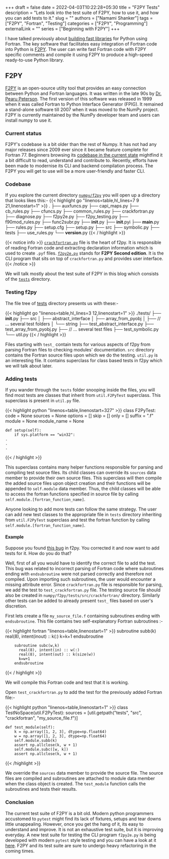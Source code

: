 +++ 
draft = false
date = 2022-04-03T10:22:28+05:30
title = "F2PY Tests"
description = "Lets look into the test suite of F2PY, how to use it, and how you can add tests to it."
slug = ""
authors = ["Namami Shanker"]
tags = ["F2PY", "Fortran", "Testing"]
categories = ["F2PY", "Programming"]
externalLink = ""
series = ["Beginning with F2PY"]
+++

I have talked previously about [building fast libraries](https://namamishanker.github.io/posts/scipy_fortran_f2py/) for Python using Fortran. The key software that facilitates easy integration of Fortran code into Python is [F2PY](https://numpy.org/doc/stable/f2py/). The user can write fast Fortran code with F2PY specific comments and compile it using F2PY to produce a high-speed ready-to-use Python library.

## F2PY

[F2PY](https://numpy.org/doc/stable/f2py/) is an open-source utilty tool that provides an easy connection between Python and Fortran languages. It was written in the late 90s by [Dr. Pearu Peterson](https://github.com/pearu). The first version of this software was released in 1999 when it was called Fortran to Python Interface Generator (FPIG). It remained a stand-alone software till 2007 when it was moved to the NumPy project. F2PY is currently maintained by the NumPy developer team and users can install numpy to use it.

### Current status

F2PY's codebase is a bit older than the rest of Numpy. It has not had any major releases since 2009 ever since it became feature complete for Fortran 77. Beginners browsing its [codebase in the current state](https://github.com/numpy/numpy/tree/eecd16210ffb487d4e862c71e86cc6f88f2e9aa2/numpy/f2py) mightfind it a bit difficult to read, understand and contribute to. Recently, efforts have been made to modernise its CLI and backend compilation process. The F2PY you will get to use will be a more user-friendly and faster CLI.

### Codebase

If you explore the current directory [`numpy/f2py`](https://github.com/numpy/numpy/tree/main/numpy/f2py) you will open up a directory that looks likes this:-
{{< highlight go "linenos=table,hl_lines=7 9 21,linenostart=1" >}}
.
├── auxfuncs.py
├── capi_maps.py
├── cb_rules.py
├── cfuncs.py
├── common_rules.py
├── crackfortran.py
├── diagnose.py
├── f2py2e.py
├── f2py_testing.py
├── f90mod_rules.py
├── func2subr.py
├── __init__.py
├── __init__.pyi
├── __main__.py
├── rules.py
├── setup.cfg
├── setup.py
├── src
├── symbolic.py
├── tests
├── use_rules.py
└── __version__.py
{{< / highlight >}}

{{< notice info >}} [`crackfortran.py`](https://github.com/numpy/numpy/blob/main/numpy/f2py/crackfortran.py) file is the heart of f2py. It is responsible of reading Fortran code and extracting declaration information which is used to create `.pyf` files. [`f2py2e.py`](https://github.com/numpy/numpy/blob/main/numpy/f2py/f2py2e.py) stands for **F2PY Second edition**. It is the CLI program that sits on top of `crackfortran.py` and provides user interface. {{< /notice >}}

We will talk mostly about the test suite of F2PY in this blog which consists of the [`tests`](https://github.com/numpy/numpy/tree/main/numpy/f2py/tests) directory. 

### Testing f2py

The file tree of [tests](https://github.com/numpy/numpy/tree/main/numpy/f2py/tests) directory presents us with these:-

{{< highlight go "linenos=table,hl_lines=3 12,linenostart=1" >}}
./tests/
├── __init__.py
├── src
│   ├── abstract_interface
│   ├── array_from_pyobj
│   ├── // ... several test folders
│   └── string
├── test_abstract_interface.py
├── test_array_from_pyobj.py
├── // ... several test files
├── test_symbolic.py
└── util.py
{{< / highlight >}}

Files starting with `test_` contain tests for various aspects of f2py from parsing Fortran files to checking modules' documentation. `src` directory contains the Fortran source files upon which we do the testing. `util.py` is an interesting file. It contains superclass for class based tests in f2py which we will talk about later.

### Adding tests

If you wander through the `tests` folder snooping inside the files, you will find most tests are classes that inherit from `util.F2PyTest` superclass. This superclass is present in `util.py` file. 

{{< highlight python "linenos=table,linenostart=327" >}}
class F2PyTest:
    code = None
    sources = None
    options = []
    skip = []
    only = []
    suffix = ".f"
    module = None
    module_name = None

    def setup(self):
        if sys.platform == "win32":
	.
	.
	.
{{< / highlight >}}

This superclass contains many helper functions responsible for parsing and compiling test source files. Its child classes can override its `sources` data member to provide their own source files. This superclass will then compile the added source files upon object creation and their functions will be appended to `self.module` data member. Thus, the child classes will be able to access the fortran functions specified in source file by calling `self.module.[fortran_function_name]`.

Anyone looking to add more tests can follow the same strategy. The user can add new test classes to the appropriate file in `tests` directory inheriting from `util.F2PyTest` superclass and test the fortran function by calling `self.module.[fortran_function_name]`.

#### Example

Suppose you found [this bug](https://github.com/numpy/numpy/issues/14625) in f2py. You corrected it and now want to add tests for it. How do you do that?  

Well, first of all you would have to identify the correct file to add the test. This bug was related to incorrect parsing of Fortran code where subroutines ending with `endsubroutine` were not parsed correctly and therefore not compiled. Upon importing such subroutines, the user would encounter a missing attribute error. Since `crackfortran.py` file is responsible for parsing, we add the test to `test_crackfortran.py` file. The testing source file should also be created in `numpy/f2py/tests/src/crackfortran/` directory. Similarly other tests can be added to already present `test_` files based on user's discretion.

First lets create a file `my_source_file.f` containing subroutines ending with `endsubroutine`. This file contains two self-explanatory Fortran subroutines :-

{{< highlight fortran "linenos=table,linenostart=1" >}}
        subroutine subb(k)
          real(8), intent(inout) :: k(:)
          k=k+1
        endsubroutine

        subroutine subc(w,k)
          real(8), intent(in) :: w(:)
          real(8), intent(out) :: k(size(w))
          k=w+1
        endsubroutine
{{< / highlight >}}

We will compile this Fortran code and test that it is working. 

Open `test_crackfortran.py` to add the test for the previously added Fortran file:-

{{< highlight python "linenos=table,linenostart=1" >}}
class TestNoSpace(util.F2PyTest):
    sources = [util.getpath("tests", "src", "crackfortran", "my_source_file.f")]

    def test_module(self):
        k = np.array([1, 2, 3], dtype=np.float64)
        w = np.array([1, 2, 3], dtype=np.float64)
        self.module.subb(k)
        assert np.allclose(k, w + 1)
        self.module.subc([w, k])
        assert np.allclose(k, w + 1)
{{< /highlight >}}

We override the `sources` data member to provide the source file. The source files are compiled and subroutines are attached to module data member when the class object is created. The `test_module` function calls the subroutines and tests their results.

### Conclusion

The current test suite of F2PY is a bit old. Modern python programmers accustomed to `pytest` might find its lack of fixtures, setups and tear downs little unappealing. However, once you get the hang of it, its easy to understand and improve. It is not an exhaustive test suite, but it is improving everyday. A new test suite for testing the CLI program `f2py2e.py` is being developed with modern `pytest` style testing and you can have a look at it [here](https://github.com/HaoZeke/numpy/blob/f2py2eTests/numpy/f2py/tests/test_f2py2e.py). F2PY and its test suite are sure to undergo heavy refactoring in the coming times.
